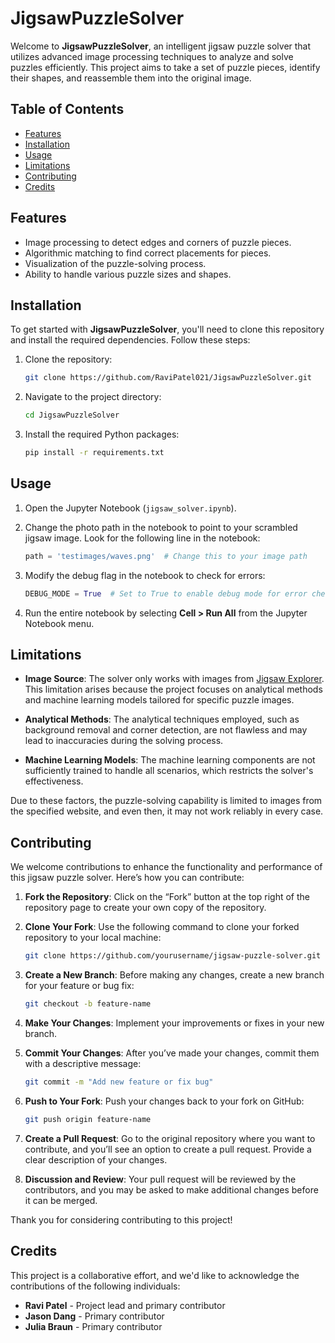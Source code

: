 # JigsawPuzzleSolver

Welcome to **JigsawPuzzleSolver**, an intelligent jigsaw puzzle solver that utilizes advanced image processing techniques to analyze and solve puzzles efficiently. This project aims to take a set of puzzle pieces, identify their shapes, and reassemble them into the original image.

## Table of Contents

- [Features](#features)
- [Installation](#installation)
- [Usage](#usage)
- [Limitations](#limitations)
- [Contributing](#contributing)
- [Credits](#credits)

## Features

- Image processing to detect edges and corners of puzzle pieces.
- Algorithmic matching to find correct placements for pieces.
- Visualization of the puzzle-solving process.
- Ability to handle various puzzle sizes and shapes.

## Installation

To get started with **JigsawPuzzleSolver**, you'll need to clone this repository and install the required dependencies. Follow these steps:

1. Clone the repository:
   ```bash
   git clone https://github.com/RaviPatel021/JigsawPuzzleSolver.git

2. Navigate to the project directory:
    ```bash
    cd JigsawPuzzleSolver

3. Install the required Python packages:
    ```bash
    pip install -r requirements.txt


## Usage

1. Open the Jupyter Notebook (`jigsaw_solver.ipynb`).

2. Change the photo path in the notebook to point to your scrambled jigsaw image. Look for the following line in the notebook:
   ```python
   path = 'testimages/waves.png'  # Change this to your image path
   ```

3. Modify the debug flag in the notebook to check for errors:
   ```python
   DEBUG_MODE = True  # Set to True to enable debug mode for error checking
   ```

4. Run the entire notebook by selecting **Cell > Run All** from the Jupyter Notebook menu.

## Limitations

- **Image Source**: The solver only works with images from [Jigsaw Explorer](https://www.jigsawexplorer.com/). This limitation arises because the project focuses on analytical methods and machine learning models tailored for specific puzzle images.
  
- **Analytical Methods**: The analytical techniques employed, such as background removal and corner detection, are not flawless and may lead to inaccuracies during the solving process.
  
- **Machine Learning Models**: The machine learning components are not sufficiently trained to handle all scenarios, which restricts the solver's effectiveness. 

Due to these factors, the puzzle-solving capability is limited to images from the specified website, and even then, it may not work reliably in every case.

## Contributing

We welcome contributions to enhance the functionality and performance of this jigsaw puzzle solver. Here’s how you can contribute:

1. **Fork the Repository**: Click on the “Fork” button at the top right of the repository page to create your own copy of the repository.

2. **Clone Your Fork**: Use the following command to clone your forked repository to your local machine:
   ```bash
   git clone https://github.com/yourusername/jigsaw-puzzle-solver.git
   ```

3. **Create a New Branch**: Before making any changes, create a new branch for your feature or bug fix:
   ```bash
   git checkout -b feature-name
   ```

4. **Make Your Changes**: Implement your improvements or fixes in your new branch.

5. **Commit Your Changes**: After you’ve made your changes, commit them with a descriptive message:
   ```bash
   git commit -m "Add new feature or fix bug"
   ```

6. **Push to Your Fork**: Push your changes back to your fork on GitHub:
   ```bash
   git push origin feature-name
   ```

7. **Create a Pull Request**: Go to the original repository where you want to contribute, and you’ll see an option to create a pull request. Provide a clear description of your changes.

8. **Discussion and Review**: Your pull request will be reviewed by the contributors, and you may be asked to make additional changes before it can be merged.

Thank you for considering contributing to this project!


## Credits

This project is a collaborative effort, and we'd like to acknowledge the contributions of the following individuals:

- **Ravi Patel** - Project lead and primary contributor
- **Jason Dang** - Primary contributor
- **Julia Braun** - Primary contributor
